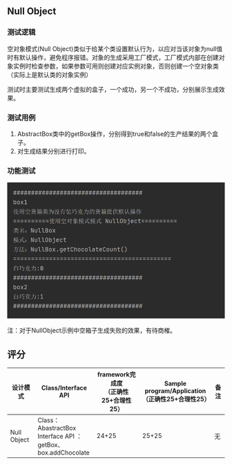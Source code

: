 ## Null Object

### 测试逻辑

空对象模式(Null Object)类似于给某个类设置默认行为，以应对当该对象为null值时有默认操作，避免程序报错。对象的生成采用工厂模式，工厂模式内部在创建对象实例时检查参数，如果参数可用则创建对应实例对象，否则创建一个空对象类（实际上是默认类的对象实例）

测试时主要测试生成两个虚拟的盒子，一个成功，另一个不成功，分别展示生成效果。

### 测试用例

1. AbstractBox类中的getBox操作，分别得到true和false的生产结果的两个盒子。
2. 对生成结果分别进行打印。

### 功能测试

![NullObject](../img/NullObject.jpg)

注：对于NullObject示例中空箱子生成失败的效果，有待商榷。

## 评分

| 设计模式     | Class/Interface API                                          | framework完成度<br />（正确性25+合理性25） | Sample program/Application<br />（正确性25+合理性25） | 备注 |
| ------------ | ------------------------------------------------------------ | ------------------------------------------ | ----------------------------------------------------- | ---- |
| Null  Object | Class：<br/>AbastractBox<br/>Interface API ：<br/>getBox、<br/>box.addChocolate<br/> | 24+25                                      | 25+25                                                 | 无   |

